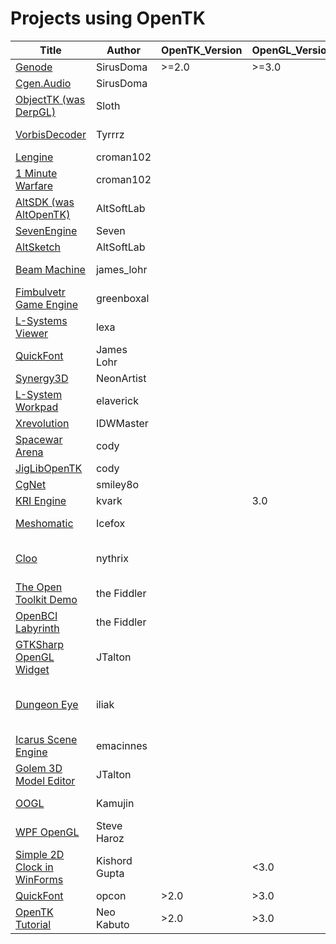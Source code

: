 # Projects using OpenTK
| Title                                                                                                                                           | Author        | OpenTK_Version | OpenGL_Version | Type     | Details                                                                                                                                              |
|-----------------------------|---------------|----------------|----------------|----------|------------------------------------------------------------------------------------------------------------------------------------------------------|
| [Genode](https://github.com/SirusDoma/Genode)                                                                                                   | SirusDoma     | >=2.0          | >=3.0          | Library  |                                                                                                                                                      |
| [Cgen.Audio](https://github.com/SirusDoma/Cgen.Audio)                  | SirusDoma     |                |                | Library  |                                                                                                                                                      |
| [ObjectTK (was DerpGL)](https://github.com/JcBernack/ObjectTK)       | Sloth         |                |                | Library  |                                                                                                                                                      |
| [VorbisDecoder](http://www.opentk.com/project/VorbisDecoder)               | Tyrrrz        |                |                | Library  | May have been based on https://github.com/ttsuki/OggVorbis.NET/tree/master/src                                                                       |
| [Lengine](http://www.luka-ivankovic.from.hr)                     | croman102     |                |                | Engine   | Alternate link: http://www.indiedb.com/engines/lengine                                                                                               |
| [1 Minute Warfare](http://lengine.org/mw.html)            | croman102     |                |                | Game     | https://www.youtube.com/watch?v=D-mabKrTFTM                                                                                                          |
| [AltSDK (was AltOpenTK)](http://altsoftlab.com/)      | AltSoftLab    |                |                | Library  | Commercial                                                                                                                                           |
| [SevenEngine](https://github.com/ZacharyPatten/SevenEngine)                 | Seven         |                |                | Engine   |                                                                                                                                                      |
| [AltSketch](http://altsoftlab.com/altsketch.aspx)                   | AltSoftLab    |                |                | Library  | Commercial                                                                                                                                           |
| [Beam Machine](https://www.allegro.cc/forums/thread/610963/965175)                | james_lohr    |                |                | Game     |  Finished. https://www.youtube.com/watch?v=hl-7sTqCvGY                                                                                               |
| [Fimbulvetr Game Engine](https://github.com/Fimbulwinter/FimbulvetrEngine)      | greenboxal    |                |                | Engine   |                                                                                                                                                      |
| [L-Systems Viewer](https://code.google.com/archive/p/lsystems-csharp-lib/)            | lexa          |                |                | Library  | Alternate link: lexa.tatalata.com/tag/l-system/                                                                                                      |
| [QuickFont](https://github.com/opcon/QuickFont)                   | James Lohr    |                |                | Library  |                                                                                                                                                      |
| [Synergy3D](http://www.opentk.com/project/Syn3D)                   | NeonArtist    |                |                | Engine   |                                                                                                                                                      |
| [L-System Workpad](https://github.com/elaverick/L-System-Workpad)            | elaverick     |                |                | Project  |                                                                                                                                                      |
| [Xrevolution](http://www.opentk.com/project/XRevolution)                 | IDWMaster     |                |                | Game     |                                                                                                                                                      |
| [Spacewar Arena](https://bitbucket.org/cody_/spacewar-arena/wiki/Home)              | cody          |                |                | Project  | Unfinished project                                                                                                                                   |
| [JigLibOpenTK](https://sourceforge.net/projects/jiglibopentk/)                | cody          |                |                | Project  | Author's personal framework for unfinished game                                                                                                      |
| [CgNet](https://github.com/corngood/cgnet/)                       | smiley8o      |                |                | Project  |                                                                                                                                                      |
| [KRI Engine](https://github.com/kvark/kri)                  | kvark         |                | 3.0            | Project  | [old] Modern OpenGL-3 engine                                                                                                                         |
| [Meshomatic](https://github.com/sixman9/Meshomatic)                  | Icefox        |                |                | Library  | A collection of open-source loader classes for 3D models (.obj                                                                                       |
| [Cloo](https://sourceforge.net/projects/cloo/)                        | nythrix       |                |                | Library  | open source easy to use managed library which enables .NET/Mono applications to take full advantage of the OpenCL framework.                         |
| [The Open Toolkit Demo](https://github.com/opentk/opentk-examples)       | the Fiddler   |                |                | Project  | Shipped alongside with Opentk                                                                                                                        |
| [OpenBCI Labyrinth](http://www.opentk.com/project/labyrinth)           | the Fiddler   |                |                | Project  |                                                                                                                                                      |
| [GTKSharp OpenGL Widget](https://github.com/opentk/opentk/tree/develop/src/OpenTK.GLWidget)      | JTalton       |                |                | Project  | Distributed with OpenTK                                                                                                                              |
| [Dungeon Eye](https://github.com/iliak/dungeoneye)                 | iliak         |                |                | Project  | Remake of The Eye of Beholder 2. https://www.gamedev.net/forums/topic/597127-dungeon-eye-eye-of-the-beholder-ii-remake/ . http://www.dungeoneye.net/ |
| [Icarus Scene Engine](https://sourceforge.net/projects/icarus/)         | emacinnes     |                |                | Project  |                                                                                                                                                      |
| [Golem 3D Model Editor](https://archive.li/OuJeg)       | JTalton       |                |                | Project  |                                                                                                                                                      |
| [OOGL](https://sourceforge.net/projects/oogl/)                        | Kamujin       |                |                | Project  | OOGL is a set of simple C# object wrappers to OpenGL handles                                                                                         |
| [WPF OpenGL](http://steveharoz.com/wpfopentk/)                  | Steve Haroz   |                |                | Project  | OpenTK declares support of WPF in  core                                                                                                              |
| [Simple 2D Clock in WinForms](https://kishordgupta.wordpress.com/2010/12/21/opentk-a-simple-2d-clock-design-in-windows-form-c-basic-opentk-1/) | Kishord Gupta |                | <3.0           | Tutorial | Outdated Tutorial                                                                                                                                    |
| [QuickFont](https://github.com/opcon/QuickFont)                   | opcon         | >2.0           | >3.0           | LIBRARY  | A Modern OpenGL Font Rendering Library for OpenTK                                                                                                    |
| [OpenTK Tutorial](http://neokabuto.blogspot.com/p/tutorials.html)             | Neo Kabuto    | >2.0           | >3.0           | Tutorial |                                                                                                                                                      |
